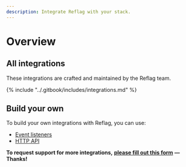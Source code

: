 ```yaml
---
description: Integrate Reflag with your stack.
---
```


# Overview

## All integrations

These integrations are crafted and maintained by the Reflag team.

{% include "../.gitbook/includes/integrations.md" %}

## **Build your own**

To build your own integrations with Reflag, you can use:

* [Event listeners](../supported-languages/browser-sdk/#event-listeners)
* [HTTP API](../api/http-api.md)

**To request support for more integrations,** [**please fill out this form**](https://share-eu1.hsforms.com/14DktM5t6T229b5Bg8KPDBg2b6w1x) **— Thanks!**&#x20;
